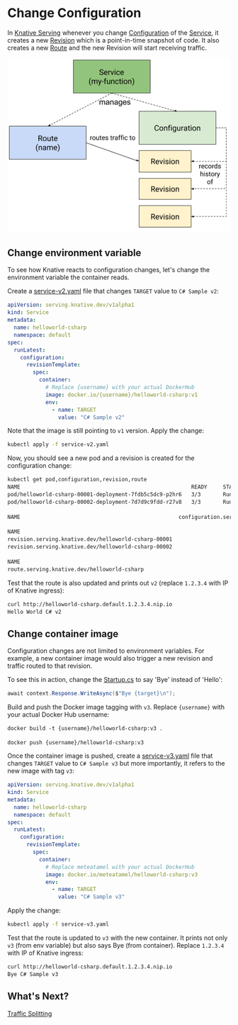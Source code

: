 # Change Configuration

In [Knative Serving](https://github.com/knative/docs/tree/master/serving) whenever you change [Configuration](https://github.com/knative/serving/blob/master/docs/spec/spec.md#configuration) of the [Service](https://github.com/knative/serving/blob/master/docs/spec/spec.md#service), it creates a new [Revision](https://github.com/knative/serving/blob/master/docs/spec/spec.md#revision) which is a point-in-time snapshot of code. It also creates a new [Route](https://github.com/knative/serving/blob/master/docs/spec/spec.md#route) and the new Revision will start receiving traffic.

![Diagram](https://github.com/knative/serving/raw/master/docs/spec/images/object_model.png)

## Change environment variable

To see how Knative reacts to configuration changes, let's change the environment variable the container reads. 

Create a [service-v2.yaml](../serving/helloworld-csharp/service-v2.yaml) file that changes `TARGET` value to `C# Sample v2`:

```yaml
apiVersion: serving.knative.dev/v1alpha1
kind: Service
metadata:
  name: helloworld-csharp
  namespace: default
spec:
  runLatest:
    configuration:
      revisionTemplate:
        spec:
          container:
            # Replace {username} with your actual DockerHub 
            image: docker.io/{username}/helloworld-csharp:v1
            env:
              - name: TARGET
                value: "C# Sample v2"
```

Note that the image is still pointing to `v1` version. Apply the change:

```bash
kubectl apply -f service-v2.yaml
```
Now, you should see a new pod and a revision is created for the configuration change:

```bash
kubectl get pod,configuration,revision,route 
NAME                                                      READY     STATUS    RESTARTS   
pod/helloworld-csharp-00001-deployment-7fdb5c5dc9-p2hr6   3/3       Running   0          
pod/helloworld-csharp-00002-deployment-7d7d9c9fdd-r27v8   3/3       Running   0          

NAME                                                  configuration.serving.knative.dev/helloworld-csharp   

NAME                                                   
revision.serving.knative.dev/helloworld-csharp-00001   
revision.serving.knative.dev/helloworld-csharp-00002   

NAME                                          
route.serving.knative.dev/helloworld-csharp   
```
Test that the route is also updated and prints out `v2` (replace `1.2.3.4` with IP of Knative ingress):

```bash
curl http://helloworld-csharp.default.1.2.3.4.nip.io
Hello World C# v2
```
## Change container image

Configuration changes are not limited to environment variables. For example, a new container image would also trigger a new revision and traffic routed to that revision. 

To see this in action, change the [Startup.cs](../serving/helloworld-csharp/Startup.cs) to say 'Bye' instead of 'Hello':

```csharp
await context.Response.WriteAsync($"Bye {target}\n");
```
Build and push the Docker image tagging with `v3`. Replace `{username}` with your actual Docker Hub username:

```docker
docker build -t {username}/helloworld-csharp:v3 .

docker push {username}/helloworld-csharp:v3
```

Once the container image is pushed, create a [service-v3.yaml](../serving/helloworld-csharp/service-v3.yaml) file that changes `TARGET` value to `C# Sample v3` but more importantly, it refers to the new image with tag `v3`:

```yaml
apiVersion: serving.knative.dev/v1alpha1
kind: Service
metadata:
  name: helloworld-csharp
  namespace: default
spec:
  runLatest:
    configuration:
      revisionTemplate:
        spec:
          container:
            # Replace meteatamel with your actual DockerHub 
            image: docker.io/meteatamel/helloworld-csharp:v3
            env:
              - name: TARGET
                value: "C# Sample v3"
```

Apply the change:

```bash
kubectl apply -f service-v3.yaml
```
Test that the route is updated to `v3` with the new container. It prints not only `v3` (from env variable) but also says Bye (from container). Replace `1.2.3.4` with IP of Knative ingress:

```bash
curl http://helloworld-csharp.default.1.2.3.4.nip.io
Bye C# Sample v3
```

## What's Next?
[Traffic Splitting](04-trafficsplitting.md)